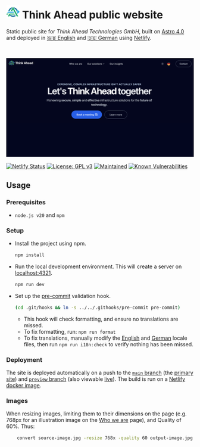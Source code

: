 # <img src="https://raw.githubusercontent.com/think-ahead-technologies/site/main/src/assets/images/think-ahead.svg" alt="Logo" height="36"> Think Ahead public website

Static public site for _Think Ahead Technologies GmbH_, built on [Astro 4.0](https://astro.build/) and deployed in [🇬🇧 English](https://think-ahead.tech/en) and [🇩🇪 German](https://think-ahead.tech/) using [Netlify](https://app.netlify.com/sites/think-ahead-technologies/overview).

<br>

![Homepage preview](/src/assets/images/en-home-dark.png)

[![Netlify Status](https://api.netlify.com/api/v1/badges/96e3f8ad-35c5-4c9a-991b-1d089bc86c72/deploy-status)](https://app.netlify.com/sites/think-ahead-technologies/deploys)
[![License: GPL v3](https://img.shields.io/badge/License-GPLv3-blue.svg)](https://www.gnu.org/licenses/gpl-3.0)
[![Maintained](https://img.shields.io/badge/maintained%3F-yes-brightgreen.svg?style=flat-square)](https://github.com/think-ahead-technologies)
[![Known Vulnerabilities](https://snyk.io/test/github/think-ahead-technologies/site/badge.svg?style=flat-square)](https://snyk.io/test/github/think-ahead-technologies/site)

## Usage

### Prerequisites

-   `node.js v20` and `npm`

### Setup

-   Install the project using npm.
    ```sh
    npm install
    ```
-   Run the local development environment. This will create a server on [localhost:4321](http://localhost:4321/).
    ```sh
    npm run dev
    ```
-   Set up the [pre-commit](.githooks/pre-commit) validation hook.
    ```sh
    (cd .git/hooks && ln -s ../../.githooks/pre-commit pre-commit)
    ```
    -   This hook will check formatting, and ensure no translations are missed.
    -   To fix formatting, run: `npm run format`
    -   To fix translations, manually modify the [English](./public/locales/en/translation.json) and [German](./public/locales/de/translation.json) locale files, then run `npm run i18n:check` to verify nothing has been missed.

### Deployment

The site is deployed automatically on a push to the [`main` branch](https://github.com/think-ahead-technologies/site) (the [primary site](https://think-ahead.tech)) and [`preview` branch](https://github.com/think-ahead-technologies/site/tree/preview) (also viewable [live](https://preview.think-ahead.tech)). The build is run on a [Netlify docker image](https://hub.docker.com/r/netlify/build/tags).

### Images

When resizing images, limiting them to their dimensions on the page (e.g. 768px for an illustration image on the [Who we are](/public/finland.jpg) page), and Quality of 60%. Thus:

```bash
    convert source-image.jpg -resize 768x -quality 60 output-image.jpg
```
